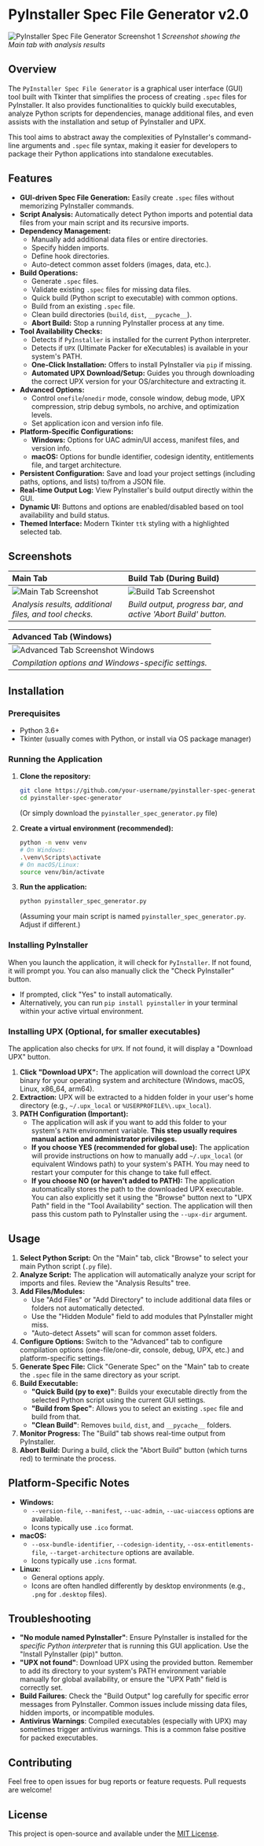 # PyInstaller Spec File Generator v2.0

![PyInstaller Spec File Generator Screenshot 1](images/screenshot1.png)
_Screenshot showing the Main tab with analysis results_

## Overview

The `PyInstaller Spec File Generator` is a graphical user interface (GUI) tool built with Tkinter that simplifies the process of creating `.spec` files for PyInstaller. It also provides functionalities to quickly build executables, analyze Python scripts for dependencies, manage additional files, and even assists with the installation and setup of PyInstaller and UPX.

This tool aims to abstract away the complexities of PyInstaller's command-line arguments and `.spec` file syntax, making it easier for developers to package their Python applications into standalone executables.

## Features

*   **GUI-driven Spec File Generation:** Easily create `.spec` files without memorizing PyInstaller commands.
*   **Script Analysis:** Automatically detect Python imports and potential data files from your main script and its recursive imports.
*   **Dependency Management:**
    *   Manually add additional data files or entire directories.
    *   Specify hidden imports.
    *   Define hook directories.
    *   Auto-detect common asset folders (images, data, etc.).
*   **Build Operations:**
    *   Generate `.spec` files.
    *   Validate existing `.spec` files for missing data files.
    *   Quick build (Python script to executable) with common options.
    *   Build from an existing `.spec` file.
    *   Clean build directories (`build`, `dist`, `__pycache__`).
    *   **Abort Build:** Stop a running PyInstaller process at any time.
*   **Tool Availability Checks:**
    *   Detects if `PyInstaller` is installed for the current Python interpreter.
    *   Detects if `UPX` (Ultimate Packer for eXecutables) is available in your system's PATH.
    *   **One-Click Installation:** Offers to install PyInstaller via `pip` if missing.
    *   **Automated UPX Download/Setup:** Guides you through downloading the correct UPX version for your OS/architecture and extracting it.
*   **Advanced Options:**
    *   Control `onefile`/`onedir` mode, console window, debug mode, UPX compression, strip debug symbols, no archive, and optimization levels.
    *   Set application icon and version info file.
*   **Platform-Specific Configurations:**
    *   **Windows:** Options for UAC admin/UI access, manifest files, and version info.
    *   **macOS:** Options for bundle identifier, codesign identity, entitlements file, and target architecture.
*   **Persistent Configuration:** Save and load your project settings (including paths, options, and lists) to/from a JSON file.
*   **Real-time Output Log:** View PyInstaller's build output directly within the GUI.
*   **Dynamic UI:** Buttons and options are enabled/disabled based on tool availability and build status.
*   **Themed Interface:** Modern Tkinter `ttk` styling with a highlighted selected tab.

## Screenshots

| Main Tab                                      | Build Tab (During Build)                                  |
| :-------------------------------------------- | :-------------------------------------------------------- |
| ![Main Tab Screenshot](images/main_tab.png)   | ![Build Tab Screenshot](images/build_tab_building.png)    |
| _Analysis results, additional files, and tool checks._ | _Build output, progress bar, and active 'Abort Build' button._ |

| Advanced Tab (Windows)                           | 
| :----------------------------------------------- | 
| ![Advanced Tab Screenshot Windows](images/advanced_tab_win.png) | 
| _Compilation options and Windows-specific settings._ | _(Conceptual: macOS-specific settings like bundle ID, codesigning)_ |

## Installation

### Prerequisites

*   Python 3.6+
*   Tkinter (usually comes with Python, or install via OS package manager)

### Running the Application

1.  **Clone the repository:**
    ```bash
    git clone https://github.com/your-username/pyinstaller-spec-generator.git
    cd pyinstaller-spec-generator
    ```
    (Or simply download the `pyinstaller_spec_generator.py` file)

2.  **Create a virtual environment (recommended):**
    ```bash
    python -m venv venv
    # On Windows:
    .\venv\Scripts\activate
    # On macOS/Linux:
    source venv/bin/activate
    ```

3.  **Run the application:**
    ```bash
    python pyinstaller_spec_generator.py
    ```
    (Assuming your main script is named `pyinstaller_spec_generator.py`. Adjust if different.)

### Installing PyInstaller

When you launch the application, it will check for `PyInstaller`. If not found, it will prompt you. You can also manually click the "Check PyInstaller" button.

*   If prompted, click "Yes" to install automatically.
*   Alternatively, you can run `pip install pyinstaller` in your terminal within your active virtual environment.

### Installing UPX (Optional, for smaller executables)

The application also checks for `UPX`. If not found, it will display a "Download UPX" button.

1.  **Click "Download UPX":** The application will download the correct UPX binary for your operating system and architecture (Windows, macOS, Linux, x86_64, arm64).
2.  **Extraction:** UPX will be extracted to a hidden folder in your user's home directory (e.g., `~/.upx_local` or `%USERPROFILE%\.upx_local`).
3.  **PATH Configuration (Important):**
    *   The application will ask if you want to add this folder to your system's `PATH` environment variable. **This step usually requires manual action and administrator privileges.**
    *   **If you choose YES (recommended for global use):** The application will provide instructions on how to manually add `~/.upx_local` (or equivalent Windows path) to your system's PATH. You may need to restart your computer for this change to take full effect.
    *   **If you choose NO (or haven't added to PATH):** The application automatically stores the path to the downloaded UPX executable. You can also explicitly set it using the "Browse" button next to "UPX Path" field in the "Tool Availability" section. The application will then pass this custom path to PyInstaller using the `--upx-dir` argument.

## Usage

1.  **Select Python Script:** On the "Main" tab, click "Browse" to select your main Python script (`.py` file).
2.  **Analyze Script:** The application will automatically analyze your script for imports and files. Review the "Analysis Results" tree.
3.  **Add Files/Modules:**
    *   Use "Add Files" or "Add Directory" to include additional data files or folders not automatically detected.
    *   Use the "Hidden Module" field to add modules that PyInstaller might miss.
    *   "Auto-detect Assets" will scan for common asset folders.
4.  **Configure Options:** Switch to the "Advanced" tab to configure compilation options (one-file/one-dir, console, debug, UPX, etc.) and platform-specific settings.
5.  **Generate Spec File:** Click "Generate Spec" on the "Main" tab to create the `.spec` file in the same directory as your script.
6.  **Build Executable:**
    *   **"Quick Build (py to exe)"**: Builds your executable directly from the selected Python script using the current GUI settings.
    *   **"Build from Spec"**: Allows you to select an existing `.spec` file and build from that.
    *   **"Clean Build"**: Removes `build`, `dist`, and `__pycache__` folders.
7.  **Monitor Progress:** The "Build" tab shows real-time output from PyInstaller.
8.  **Abort Build:** During a build, click the "Abort Build" button (which turns red) to terminate the process.

## Platform-Specific Notes

*   **Windows:**
    *   `--version-file`, `--manifest`, `--uac-admin`, `--uac-uiaccess` options are available.
    *   Icons typically use `.ico` format.
*   **macOS:**
    *   `--osx-bundle-identifier`, `--codesign-identity`, `--osx-entitlements-file`, `--target-architecture` options are available.
    *   Icons typically use `.icns` format.
*   **Linux:**
    *   General options apply.
    *   Icons are often handled differently by desktop environments (e.g., `.png` for `.desktop` files).

## Troubleshooting

*   **"No module named PyInstaller"**: Ensure PyInstaller is installed for the *specific Python interpreter* that is running this GUI application. Use the "Install PyInstaller (pip)" button.
*   **"UPX not found"**: Download UPX using the provided button. Remember to add its directory to your system's PATH environment variable manually for global availability, or ensure the "UPX Path" field is correctly set.
*   **Build Failures**: Check the "Build Output" log carefully for specific error messages from PyInstaller. Common issues include missing data files, hidden imports, or incompatible modules.
*   **Antivirus Warnings**: Compiled executables (especially with UPX) may sometimes trigger antivirus warnings. This is a common false positive for packed executables.

## Contributing

Feel free to open issues for bug reports or feature requests. Pull requests are welcome!

## License

This project is open-source and available under the [MIT License](LICENSE).
